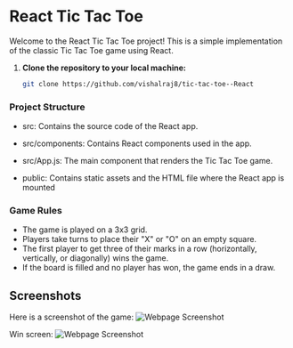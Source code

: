 # React Tic Tac Toe

Welcome to the React Tic Tac Toe project! This is a simple implementation of the classic Tic Tac Toe game using React.

1. **Clone the repository to your local machine:**

   ```bash
   git clone https://github.com/vishalraj8/tic-tac-toe--React

### Project Structure

* src: Contains the source code of the React app.

* src/components: Contains React components used in the app.

* src/App.js: The main component that renders the Tic Tac Toe game.

* public: Contains static assets and the HTML file where the React app is mounted


### Game Rules

* The game is played on a 3x3 grid.
* Players take turns to place their "X" or "O" on an empty square.
* The first player to get three of their marks in a row (horizontally, vertically, or diagonally) wins the game.
* If the board is filled and no player has won, the game ends in a draw.


## Screenshots

Here is a screenshot of the game:
![Webpage Screenshot](https://github.com/vishalraj8/tic-tac-toe--React/blob/main/src/components/Screenshots/Screenshot%20(28).png)

Win screen:
![Webpage Screenshot](https://github.com/vishalraj8/tic-tac-toe--React/blob/main/src/components/Screenshots/Screenshot%20(29).png)


